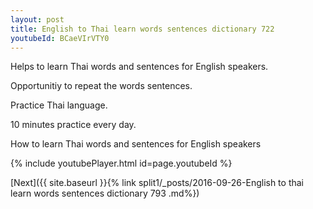 ```yaml
---
layout: post
title: English to Thai learn words sentences dictionary 722 
youtubeId: BCaeVIrVTY0
---
```

 
 
Helps to learn Thai words and sentences for English speakers.

Opportunitiy to repeat the words sentences. 

Practice Thai language. 
 
10 minutes practice every day. 
 
How to learn Thai words and sentences for English speakers 
 
{% include youtubePlayer.html id=page.youtubeId %}
 
 
[Next]({{ site.baseurl }}{% link  split1/_posts/2016-09-26-English to thai learn words sentences dictionary 793 .md%})
 
